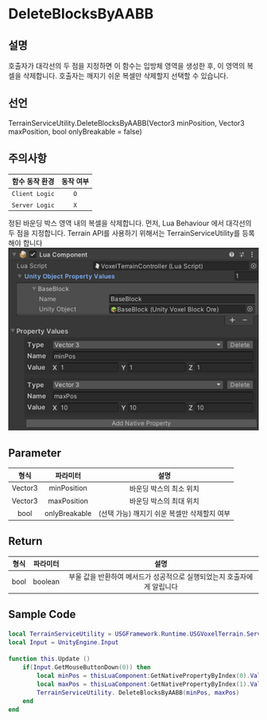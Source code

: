 # DeleteBlocksByAABB

## 설명
호출자가 대각선의 두 점을 지정하면 이 함수는 입방체 영역을 생성한 후, 이 영역의 복셀을
삭제합니다. 호출자는 깨지기 쉬운 복셀만 삭제할지 선택할 수 있습니다.

## 선언
TerrainServiceUtility.DeleteBlocksByAABB(Vector3 minPosition, Vector3 maxPosition, bool onlyBreakable = false)

## 주의사항
|    **함수 동작 환경**    | **동작 여부** |
|:------------------:|:---------:|
| ```Client Logic``` |  ```O```  |
| ```Server Logic``` |  ```X```  |
정된 바운딩 박스 영역 내의 복셀을 삭제합니다.
먼저, Lua Behaviour 에서 대각선의 두 점을 지정합니다.
Terrain API를 사용하기 위해서는 TerrainServiceUtility를 등록해야 합니다
![](media/images/Terrain_3.png)


## Parameter
|       **형식**        |  **파라미터**  |   **설명**   |
|:-------------------:|:----------:|:----------:|
|Vector3 | minPosition | 바운딩 박스의 최소 위치 |
|Vector3 | maxPosition |  바운딩 박스의 최대 위치 |
|bool | onlyBreakable |  (선택 가능) 깨지기 쉬운 복셀만 삭제할지 여부 |

## Return
| **형식** | **파라미터** |                 **설명**                  |
|:------:|:--------:|:---------------------------------------:|
|  bool  | boolean  | 부울 값을 반환하여 메서드가 성공적으로 실행되었는지 호출자에게 알립니다 |


## Sample Code
```lua
local TerrainServiceUtility = USGFramework.Runtime.USGVoxelTerrain.ServiceFunctions.TerrainServiceUtility
local Input = UnityEngine.Input
 
function this.Update ()
    if(Input.GetMouseButtonDown(0)) then
        local minPos = thisLuaComponent:GetNativePropertyByIndex(0).Value
        local maxPos = thisLuaComponent:GetNativePropertyByIndex(1).Value
        TerrainServiceUtility. DeleteBlocksByAABB(minPos, maxPos)
    end
end
```